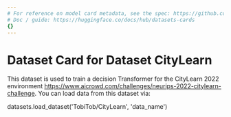 ```yaml
---
# For reference on model card metadata, see the spec: https://github.com/huggingface/hub-docs/blob/main/datasetcard.md?plain=1
# Doc / guide: https://huggingface.co/docs/hub/datasets-cards
{}
---
```


# Dataset Card for Dataset CityLearn

This dataset is used to train a decision Transformer for the CityLearn 2022 environment https://www.aicrowd.com/challenges/neurips-2022-citylearn-challenge. 
You can load data from this dataset via:

datasets.load_dataset('TobiTob/CityLearn', 'data_name')